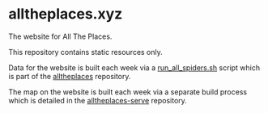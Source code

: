 # alltheplaces.xyz
The website for All The Places.

This repository contains static resources only.

Data for the website is built each week via a [run\_all\_spiders.sh](https://github.com/alltheplaces/alltheplaces/blob/master/ci/run_all_spiders.sh) script which is part of the [alltheplaces](https://github.com/alltheplaces/alltheplaces) repository.

The map on the website is built each week via a separate build process which is detailed in the [alltheplaces-serve](https://github.com/jleedev/alltheplaces-serve) repository.
